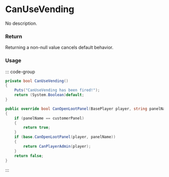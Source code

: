 # CanUseVending
<Badge type="info" text="Vending"/><Badge type="danger" text="Carbon Compatible"/><Badge type="warning" text="Oxide Compatible"/>
No description.
### Return
Returning a non-null value cancels default behavior.

### Usage
::: code-group
```csharp [Example]
private bool CanUseVending()
{
	Puts("CanUseVending has been fired!");
	return (System.Boolean)default;
}
```
```csharp [Source — Assembly-CSharp @ VendingMachine]
public override bool CanOpenLootPanel(BasePlayer player, string panelName)
{
	if (panelName == customerPanel)
	{
		return true;
	}
	if (base.CanOpenLootPanel(player, panelName))
	{
		return CanPlayerAdmin(player);
	}
	return false;
}

```
:::

